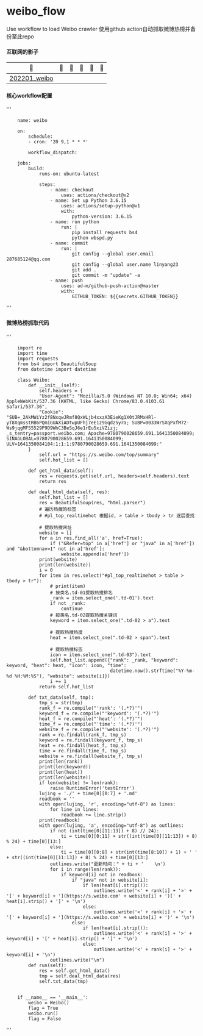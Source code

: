 # weibo_flow
Use workflow to load Weibo crawler
使用github action自动抓取微博热榜并备份至此repo
#### 互联网的影子
|🐞|🐌|🐙|🐚|🐠|🐬|
|:-----------------------:|:-----------------------:|:-----------------------:|:-----------------------:|:-----------------------:|:-----------------------:|
|[202201_weibo](https://github.com/linyang23/weibo_flow/blob/main/2022-01.md)|

#### 核心workflow配置
'''

        name: weibo

        on:
            schedule:
            - cron: '20 9,1 * * *'

            workflow_dispatch:

        jobs:
            build:
                runs-on: ubuntu-latest

                steps:
                    - name: checkout
                        uses: actions/checkout@v2
                    - name: Set up Python 3.6.15
                        uses: actions/setup-python@v1
                        with:
                            python-version: 3.6.15
                    - name: run python
                        run: |
                            pip install requests bs4
                            python wbspd.py
                    - name: commit
                        run: |
                            git config --global user.email 287685124@qq.com
                            git config --global user.name linyang23
                            git add .
                            git commit -m "update" -a
                    - name: push
                        uses: ad-m/github-push-action@master
                        with:
                            GITHUB_TOKEN: ${{secrets.GITHUB_TOKEN}}

'''

#### 微博热榜抓取代码
'''

        import re
        import time
        import requests
        from bs4 import BeautifulSoup
        from datetime import datetime

        class Weibo:
            def __init__(self):
                self.headers = {
                "User-Agent": "Mozilla/5.0 (Windows NT 10.0; Win64; x64) AppleWebKit/537.36 (KHTML, like Gecko) Chrome/83.0.4103.61 Safari/537.36",
                "Cookie": "SUB=_2AkMWiYz2f8NxqwJRmf8QxWLjb4xxzA3EieKg1X0tJRMxHRl-yT8XqmsstRB6PQmiGUAXiADtwpUFhj7eE1z9Gqdz5yra; SUBP=0033WrSXqPxfM72-Ws9jqgMF55529P9D9WhC3BeSqJ6e1rEu5xiVZizj; _s_tentry=passport.weibo.com; Apache=9780790028659.691.1641350084099; SINAGLOBAL=9780790028659.691.1641350084099; ULV=1641350084104:1:1:1:9780790028659.691.1641350084099:"
            }
                self.url = "https://s.weibo.com/top/summary"
                self.hot_list = []

            def get_html_data(self):
                res = requests.get(self.url, headers=self.headers).text
                return res

            def deal_html_data(self, res):
                self.hot_list = []
                res = BeautifulSoup(res, "html.parser")
                # 遍历热搜的标签
                # #pl_top_realtimehot 根据id, > table > tbody > tr 逐层查找

                # 提取热搜网址
                website = []
                for a in res.find_all('a', href=True):
                    if ("&Refer=top" in a['href'] or "java" in a['href']) and "&bottomnav=1" not in a['href']:
                        website.append(a['href'])
                print(website)
                print(len(website))
                i = 0
                for item in res.select("#pl_top_realtimehot > table > tbody > tr"):
                    # print(item)
                    # 按类名.td-01提取热搜排名
                    _rank = item.select_one('.td-01').text
                    if not _rank:
                        continue
                    # 按类名.td-02提取热搜关键词
                    keyword = item.select_one(".td-02 > a").text

                    # 提取热搜热度
                    heat = item.select_one(".td-02 > span").text

                    # 提取热搜标签
                    icon = item.select_one(".td-03").text
                    self.hot_list.append({"rank": _rank, "keyword": keyword, "heat": heat, "icon": icon, "time":
                                          datetime.now().strftime("%Y-%m-%d %H:%M:%S"), "website": website[i]})
                    i += 1
                return self.hot_list

            def txt_data(self, tmp):
                tmp_s = str(tmp)
                rank_f = re.compile("'rank': '(.*?)'")
                keyword_f = re.compile("'keyword': '(.*?)'")
                heat_f = re.compile("'heat': '(.*?)'")
                time_f = re.compile("'time': '(.*?)'")
                website_f = re.compile("'website': '(.*?)'")
                rank = re.findall(rank_f, tmp_s)
                keyword = re.findall(keyword_f, tmp_s)
                heat = re.findall(heat_f, tmp_s)
                time = re.findall(time_f, tmp_s)
                website = re.findall(website_f, tmp_s)
                print(len(rank))
                print(len(keyword))
                print(len(heat))
                print(len(website))
                if len(website) != len(rank):
                    raise RuntimeError('testError')
                lujing = './' + time[0][0:7] + '.md'
                readbook = ''
                with open(lujing, 'r', encoding="utf-8") as lines:
                    for line in lines:
                        readbook += line.strip()
                print(readbook)
                with open(lujing, 'a', encoding="utf-8") as outlines:
                    if not (int(time[0][11:13]) + 8) // 24): 
                        ti = time[0][0:11] + str((int(time[0][11:13]) + 8) % 24) + time[0][13:]
                    else:
                        ti = time[0][0:8] + str(int(time[8:10]) + 1) + ' ' + str((int(time[0][11:13]) + 8) % 24) + time[0][13:]
                    outlines.write("更新时间：" + ti + '    \n')
                    for i in range(len(rank)):
                        if keyword[i] not in readbook:
                            if "java" not in website[i]:
                                if len(heat[i].strip()):
                                    outlines.write('<' + rank[i] + '>' + '[' + keyword[i] + '](https://s.weibo.com' + website[i] + ')[' + heat[i].strip() + ']' + '\n')
                                else:
                                    outlines.write('<' + rank[i] + '>' + '[' + keyword[i] + '](https://s.weibo.com' + website[i] + ')' + '\n')
                            else:
                                if len(heat[i].strip()):
                                    outlines.write('<' + rank[i] + '>' + keyword[i] + '[' + heat[i].strip() + ']' + '\n')
                                else:
                                    outlines.write('<' + rank[i] + '>' + keyword[i] + '\n')
                    outlines.write("\n")
            def run(self):
                res = self.get_html_data()
                tmp = self.deal_html_data(res)
                self.txt_data(tmp)


        if __name__ == '__main__':
            weibo = Weibo()
            flag = True
            weibo.run()
            flag = False


'''
